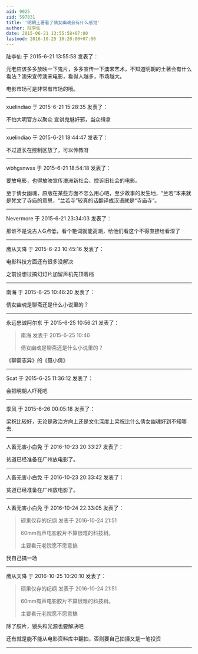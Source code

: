 ```yaml
---
aid: 9025
zid: 597831
title: '明朝土著看了倩女幽魂会有什么感觉'
author: 陆李仙
date: 2015-06-21 13:55:58+07:00
lastmod: 2016-10-25 10:20:00+07:00
---
```


陆李仙 于 2015-6-21 13:55:58 发表了：

元老应该多多放映一下鬼片，多多宣传一下澳宋艺术，不知道明朝的土著会有什么看法？澳宋宣传澳宋电影，看得人越多，市场越大。

电影市场可是非常有市场的哦。

---------

xuelindiao 于 2015-6-21 15:28:35 发表了：

不怕大明官方以聚众 宣讲鬼魅奸邪，当众缉拿

---------

xuelindiao 于 2015-6-21 18:44:47 发表了：

不过道长在控制区放了，可以传教呀

---------

wbhgsnwss 于 2015-6-21 18:54:18 发表了：

要放电影，也得放映宣传澳洲新社会、控诉旧社会的电影。

至于倩女幽魂，原版在某些方面不怎么用心吧，至少故事的发生地，“兰若”本来就是梵文了寺庙的意思，“兰若寺”较真的话翻译成汉语就是“寺庙寺”。

---------

Nevermore 于 2015-6-21 23:34:03 发表了：

那谁不是说古人G点低，看个艳词就能高潮，给他们看这个不得直接给看湿了

---------

鹰从天降 于 2015-6-23 10:45:16 发表了：

电影科技方面还有很多没解决

之前设想过搞幻灯片加留声机先顶着档

---------

南海 于 2015-6-25 10:46:20 发表了：

倩女幽魂是聊斋还是什么小说里的？

---------

永远忠诚阿尔东 于 2015-6-25 10:56:21 发表了：

> 南海 发表于 2015-6-25 10:46
> 
> 倩女幽魂是聊斋还是什么小说里的？



《聊斋志异》的《聂小倩》

---------

Scat 于 2015-6-25 11:36:12 发表了：

会把明朝人吓死吧

---------

季风 于 2015-6-26 00:05:18 发表了：

梁祝比较好，无论是政治方向上还是文化深度上梁祝比什么倩女幽魂好到不知哪去.

---------

人畜无害小白免 于 2016-10-23 20:33:27 发表了：

贫道已经准备在广州放电影了。

---------

人畜无害小白免 于 2016-10-23 20:33:42 发表了：

贫道已经准备在广州放电影了。

---------

人畜无害小白免 于 2016-10-24 22:33:05 发表了：

> 硕果仅存的纪纲 发表于 2016-10-24 21:51
> 
> 60mm有声电影胶片不算很难的科技树。
> 
> 主要看元老院愿不愿意搞



我自己搞一场

---------

鹰从天降 于 2016-10-25 10:20:10 发表了：

> 硕果仅存的纪纲 发表于 2016-10-24 21:51
> 
> 60mm有声电影胶片不算很难的科技树。
> 
> 主要看元老院愿不愿意搞



除了胶片，镜头和光源也要解决吧

还有就是能不能从电影资料库中翻拍，否则要自己拍摄又是一笔投资

---------

